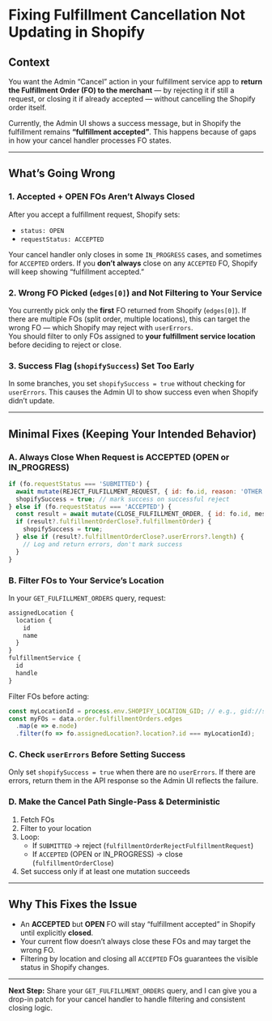 # Fixing Fulfillment Cancellation Not Updating in Shopify

## Context
You want the Admin “Cancel” action in your fulfillment service app to **return the Fulfillment Order (FO) to the merchant** — by rejecting it if still a request, or closing it if already accepted — without cancelling the Shopify order itself.

Currently, the Admin UI shows a success message, but in Shopify the fulfillment remains **“fulfillment accepted”**. This happens because of gaps in how your cancel handler processes FO states.

---

## What’s Going Wrong

### 1. Accepted + OPEN FOs Aren’t Always Closed
After you accept a fulfillment request, Shopify sets:
- `status: OPEN`
- `requestStatus: ACCEPTED`

Your cancel handler only closes in some `IN_PROGRESS` cases, and sometimes for `ACCEPTED` orders. If you **don’t always** close on any `ACCEPTED` FO, Shopify will keep showing “fulfillment accepted.”

### 2. Wrong FO Picked (`edges[0]`) and Not Filtering to Your Service
You currently pick only the **first** FO returned from Shopify (`edges[0]`). If there are multiple FOs (split order, multiple locations), this can target the wrong FO — which Shopify may reject with `userErrors`.  
You should filter to only FOs assigned to **your fulfillment service location** before deciding to reject or close.

### 3. Success Flag (`shopifySuccess`) Set Too Early
In some branches, you set `shopifySuccess = true` without checking for `userErrors`. This causes the Admin UI to show success even when Shopify didn’t update.

---

## Minimal Fixes (Keeping Your Intended Behavior)

### A. Always Close When Request is ACCEPTED (OPEN or IN_PROGRESS)
```js
if (fo.requestStatus === 'SUBMITTED') {
  await mutate(REJECT_FULFILLMENT_REQUEST, { id: fo.id, reason: 'OTHER', message });
  shopifySuccess = true; // mark success on successful reject
} else if (fo.requestStatus === 'ACCEPTED') {
  const result = await mutate(CLOSE_FULFILLMENT_ORDER, { id: fo.id, message });
  if (result?.fulfillmentOrderClose?.fulfillmentOrder) {
    shopifySuccess = true;
  } else if (result?.fulfillmentOrderClose?.userErrors?.length) {
    // Log and return errors, don't mark success
  }
}
```

### B. Filter FOs to Your Service’s Location
In your `GET_FULFILLMENT_ORDERS` query, request:
```graphql
assignedLocation {
  location {
    id
    name
  }
}
fulfillmentService {
  id
  handle
}
```
Filter FOs before acting:
```js
const myLocationId = process.env.SHOPIFY_LOCATION_GID; // e.g., gid://shopify/Location/123
const myFOs = data.order.fulfillmentOrders.edges
  .map(e => e.node)
  .filter(fo => fo.assignedLocation?.location?.id === myLocationId);
```

### C. Check `userErrors` Before Setting Success
Only set `shopifySuccess = true` when there are no `userErrors`. If there are errors, return them in the API response so the Admin UI reflects the failure.

### D. Make the Cancel Path Single-Pass & Deterministic
1. Fetch FOs
2. Filter to your location
3. Loop:
   - If `SUBMITTED` → reject (`fulfillmentOrderRejectFulfillmentRequest`)
   - If `ACCEPTED` (OPEN or IN_PROGRESS) → close (`fulfillmentOrderClose`)
4. Set success only if at least one mutation succeeds

---

## Why This Fixes the Issue
- An **ACCEPTED** but **OPEN** FO will stay “fulfillment accepted” in Shopify until explicitly **closed**.  
- Your current flow doesn’t always close these FOs and may target the wrong FO.  
- Filtering by location and closing all `ACCEPTED` FOs guarantees the visible status in Shopify changes.

---

**Next Step:** Share your `GET_FULFILLMENT_ORDERS` query, and I can give you a drop-in patch for your cancel handler to handle filtering and consistent closing logic.
